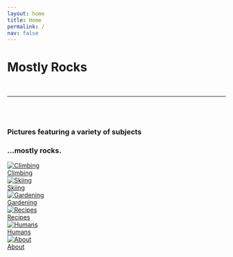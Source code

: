 ```yaml
---
layout: home
title: Home
permalink: /
nav: false
---
```


<div class="home-hero-section">
  <div class="header-content">
    <div class="header-content-inner">
      <h1>Mostly Rocks</h1>
      <br>
      <hr>
      <br>
      <br>
      <h3>Pictures featuring a variety of subjects</h3>
      <h3>...mostly rocks.</h3>
    </div>
  </div>
</div>

<div class="photo-grid">
  <a href="/climbing" class="grid-item">
    <img src="/assets/img/winds/IMG_8211.png" alt="Climbing">
    <div class="overlay-text">Climbing</div>
  </a>
  <a href="/skiing" class="grid-item">
    <img src="/assets/img/winds/IMG_8211.png" alt="Skiing">
    <div class="overlay-text">Skiing</div>
  </a>
  <a href="/gardening" class="grid-item">
    <img src="/assets/img/winds/IMG_8211.png" alt="Gardening">
    <div class="overlay-text">Gardening</div>
  </a>
  <a href="/recipes" class="grid-item">
    <img src="/assets/img/winds/IMG_8211.png" alt="Recipes">
    <div class="overlay-text">Recipes</div>
  </a>
  <a href="/humans" class="grid-item">
    <img src="/assets/img/winds/IMG_8211.png" alt="Humans">
    <div class="overlay-text">Humans</div>
  </a>
  <a href="/about" class="grid-item">
    <img src="/assets/img/winds/IMG_8211.png" alt="About">
    <div class="overlay-text">About</div>
  </a>
  <!-- Add more grid items as needed -->
</div>

